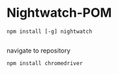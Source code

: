 # Nightwatch-POM

```
npm install [-g] nightwatch


```
navigate to repository 
```
npm install chromedriver

```
